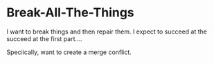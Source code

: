 # Break-All-The-Things
I want to break things and then repair them. I expect to succeed at the succeed at the first part....

Speciically,  want to create a merge conflict.

